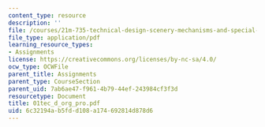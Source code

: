 ```yaml
---
content_type: resource
description: ''
file: /courses/21m-735-technical-design-scenery-mechanisms-and-special-effects-spring-2004/6c32194ab5fdd108a174692814d878d6_01tec_d_org_pro.pdf
file_type: application/pdf
learning_resource_types:
- Assignments
license: https://creativecommons.org/licenses/by-nc-sa/4.0/
ocw_type: OCWFile
parent_title: Assignments
parent_type: CourseSection
parent_uid: 7ab6ae47-f961-4b79-44ef-243984cf3f3d
resourcetype: Document
title: 01tec_d_org_pro.pdf
uid: 6c32194a-b5fd-d108-a174-692814d878d6
---
```


